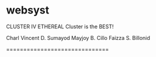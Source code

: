 # websyst

CLUSTER IV ETHEREAL
Cluster is the BEST!

Charl Vincent D. Sumayod
Mayjoy B. Cillo
Faizza S. Billonid

==============================
